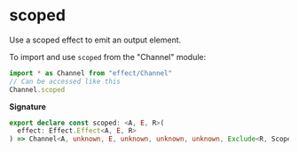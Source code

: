 # scoped

Use a scoped effect to emit an output element.

To import and use `scoped` from the "Channel" module:

```ts
import * as Channel from "effect/Channel"
// Can be accessed like this
Channel.scoped
```

**Signature**

```ts
export declare const scoped: <A, E, R>(
  effect: Effect.Effect<A, E, R>
) => Channel<A, unknown, E, unknown, unknown, unknown, Exclude<R, Scope.Scope>>
```
